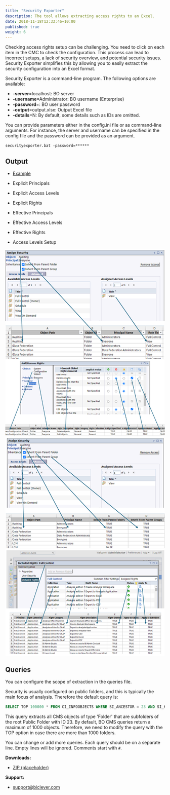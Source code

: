 ```yaml
---
title: "Security Exporter"
description: The tool allows extracting access rights to an Excel.
date: 2018-11-18T12:33:46+10:00
published: true
weight: 6
---
```


Checking access rights setup can be challenging. You need to click on each item in the CMC to check the configuration. This process can lead to incorrect setups, a lack of security overview, and potential security issues. Security Exporter simplifies this by allowing you to easily extract the security configuration into an Excel format.

Security Exporter is a command-line program. The following options are available:

- **-server**=localhost: BO server
- **-username**=Administrator: BO username (Enterprise)
- **-password**=: BO user password
- **-output**=output.xlsx: Output Excel file
- **-details**=N: By default, some details such as IDs are omitted.

You can provide parameters either in the config.ini file or as command-line arguments. For instance, the server and username can be specified in the config file and the password can be provided as an argument. 

```
securityexporter.bat -password=******
```

## Output

- [Example](https://google.com)

- Explicit Principals
- Explicit Access Levels
- Explicit Rights
- Effective Principals 
- Effective Access Levels
- Effective Rights
- Access Levels Setup

![Assigned Access Levels](/images/pages/security-assigned-access-levels.png)
![Assigned Rights](/images/pages/security-assigned-rights.png)
![Assigned Principals](/images/pages/security-principals.png)
![Access Levels Setup](/images/pages/security-access-levels.png)

## Queries

You can configure the scope of extraction in the queries file.

Security is usually configured on public folders, and this is typically the main focus of analysis. Therefore the default query is:

```sql
SELECT TOP 100000 * FROM CI_INFOOBJECTS WHERE SI_ANCESTOR = 23 AND SI_KIND='Folder'
```

This query extracts all CMS objects of type 'Folder' that are subfolders of the root Public Folder with ID 23. By default, BO CMS queries return a maximum of 1000 objects. Therefore, we need to modify the query with the TOP option in case there are more than 1000 folders.

You can change or add more queries. Each query should be on a separate line. Empty lines will be ignored. Comments start with `#`.


**Downloads:**
- [ZIP (placeholder)](https://google.com)

  
**Support:**
- [support@biclever.com](mailto:support@biclever.com)

